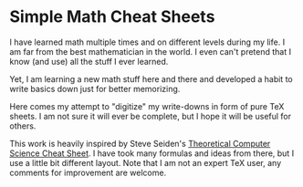 # Simple Math Cheat Sheets

I have learned math multiple times and on different levels during my life.
I am far from the best mathematician in the world. I even can't pretend that
I know (and use) all the stuff I ever learned.

Yet, I am learning a new math stuff here and there and developed a
habit to write basics down just for better memorizing.

Here comes my attempt to "digitize" my write-downs in form of pure TeX sheets.
I am not sure it will ever be complete, but I hope it will be useful for others.

This work is heavily inspired by Steve Seiden's [Theoretical Computer Science
Cheat Sheet](https://www.tug.org/texshowcase). I have took many formulas and
ideas from there, but I use a little bit different layout.
Note that I am not an expert TeX user, any comments for improvement are welcome.
